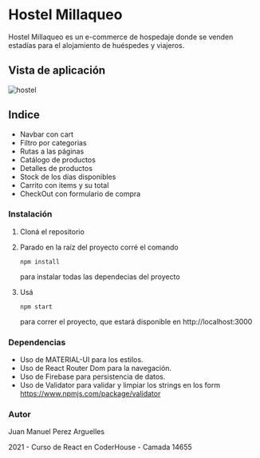 # Hostel Millaqueo

Hostel Millaqueo es un e-commerce de hospedaje donde se venden estadías para el alojamiento de huéspedes y viajeros.

## Vista de aplicación

![hostel](https://github.com/juannarguelles/hostel-perezarguelles/blob/master/hostel.png)

## Indice

- Navbar con cart
- Filtro por categorias
- Rutas a las páginas
- Catálogo de productos 
- Detalles de productos
- Stock de los días disponibles
- Carrito con items y su total
- CheckOut con formulario de compra 

### Instalación

1. Cloná el repositorio

2. Parado en la raíz del proyecto corré el comando 

   ```
   npm install
   ```

    para instalar todas las dependecias del proyecto

3. Usá 

   ```
   npm start
   ```

    para correr el proyecto, que estará disponible en http://localhost:3000

### Dependencias

- Uso de MATERIAL-UI para los estilos.
- Uso de React Router Dom para la navegación.
- Uso de Firebase para persistencia de datos.
- Uso de Validator para validar y limpiar los strings en los form https://www.npmjs.com/package/validator

### Autor

Juan Manuel Perez Arguelles

2021 - Curso de React en CoderHouse - Camada 14655
